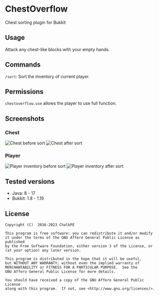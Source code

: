 # ChestOverflow

Chest sorting plugin for Bukkit

## Usage

Attack any chest-like blocks with your empty hands.

## Commands

`/sort`: Sort the inventory of current player.

## Permissions

`chestoverflow.use` allows the player to use full function.

## Screenshots

### Chest

![Chest before sort](https://user-images.githubusercontent.com/9481405/213879873-893c9f37-b760-458a-b16b-a528b703ad0c.png)
![Chest after sort](https://user-images.githubusercontent.com/9481405/213879890-a24de311-fe29-469e-8f3a-b2cf33d7f62f.png)

### Player

![Player inventory before sort](https://user-images.githubusercontent.com/9481405/213879947-72895263-e42c-44c9-8fdf-dfe59e764d8d.png)
![Player inventory after sort](https://user-images.githubusercontent.com/9481405/213879954-13947f13-2b96-4914-a634-921f772bb333.png)

## Tested versions

- Java: 8 - 17
- Bukkit: 1.8 - 1.19

## License

```
Copyright (C)  2016-2023 ChalkPE

This program is free software: you can redistribute it and/or modify
it under the terms of the GNU Affero General Public License as published
by the Free Software Foundation, either version 3 of the License, or
(at your option) any later version.

This program is distributed in the hope that it will be useful,
but WITHOUT ANY WARRANTY; without even the implied warranty of
MERCHANTABILITY or FITNESS FOR A PARTICULAR PURPOSE.  See the
GNU Affero General Public License for more details.

You should have received a copy of the GNU Affero General Public License
along with this program.  If not, see <http://www.gnu.org/licenses/>.
```
